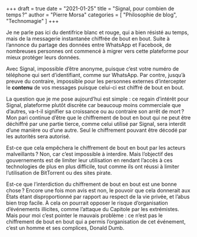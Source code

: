+++
draft       = true
date        = "2021-01-25"
title       = "Signal, pour combien de temps ?"
author      = "Pierre Morsa"
categories  = [ "Philosophie de blog", "Technomagie" ]
+++

Je ne parle pas ici du dentifrice blanc et rouge, qui a bien résisté au temps, mais de la messagerie instantanée chiffrée de bout en bout. Suite à l’annonce du partage des données entre WhatsApp et Facebook, de nombreuses personnes ont commencé à migrer vers cette plateforme pour mieux protéger leurs données.

Avec Signal, impossible d’être anonyme, puisque c’est votre numéro de téléphone qui sert d’identifiant, comme sur WhatsApp. Par contre, jusqu’à preuve du contraire, impossible pour les personnes externes d’intercepter le **contenu** de vos messages puisque celui-ci est chiffré de bout en bout.

La question que je me pose aujourd’hui est simple : ce regain d’intérêt pour Signal, plateforme plutôt discrète car beaucoup moins commerciale que d’autres, va-t-il signifier sa croissance ou au contraire son arrêt de mort ? Mon pari continue d’être que le chiffrement de bout en bout qui ne peut être déchiffré par une partie tierce, comme celui utilisé par Signal, sera interdit d’une manière ou d’une autre. Seul le chiffrement pouvant être décodé par les autorités sera autorisé.

Est-ce que cela empêchera le chiffrement de bout en bout par les acteurs malveillants ? Non, car c’est impossible à interdire. Mais l’objectif des gouvernements est de limiter leur utilisation en rendant l’accès à ces technologies de plus en plus difficile, tout comme ils ont réussi à limiter l’utilisation de BitTorrent ou des sites pirate.

Est-ce que l’interdiction du chiffrement de bout en bout est une bonne chose ? Encore une fois mon avis est non, le pouvoir que cela donnerait aux États étant disproportionné par rapport au respect de la vie privée, et l’abus bien trop facile. À cela on pourrait opposer le risque d’organisation d’événements illicites, comme l’attaque du Capitole par les extrémistes. Mais pour moi c’est pointer le mauvais problème : ce n’est pas le chiffrement de bout en bout qui a permis l’organisation de cet événement, c’est un homme et ses complices, Donald Dumb.

